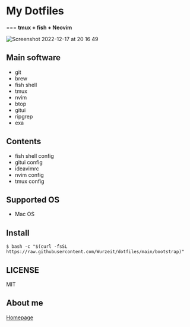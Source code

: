 # My Dotfiles
===
**tmux + fish + Neovim**

![Screenshot 2022-12-17 at 20 16 49](https://user-images.githubusercontent.com/54161041/208239101-23c6dffd-a235-415f-8627-66ba05aabf40.png)

## Main software

- git
- brew
- fish shell
- tmux
- nvim
- btop
- gitui
- ripgrep
- exa

## Contents

- fish shell config
- gitui config
- ideavimrc
- nvim config
- tmux config

## Supported OS

- Mac OS

## Install

```shell
$ bash -c "$(curl -fsSL https://raw.githubusercontent.com/Wurzeit/dotfiles/main/bootstrap)"
```

## LICENSE

MIT

## About me

[Homepage](https://wurzeit.com/about)
